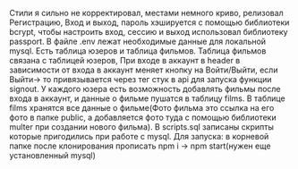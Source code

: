 Стили я сильно не корректировал, местами немного криво, релизовал Регистрацию, Вход и выход,
пароль хэшируется с помощью библиотеки bcrypt, чтобы настроить вход, сессию и выход использовал
библиотеку passport. В файле .env лежат необходимые данные для локальной mysql. Есть таблица юзеров и таблица 
фильмов. Таблица фильмов связана с таблицей юзеров, При входе в аккаунт в header в зависимости от входа в аккаунт
меняет кнопку на Войти/Выйти, если Выйти-> то привязывается через тег <a> стук в api для запуска функции signout.
У каждого юзера есть возможность добавлять фильмы после входа в аккаунт, и данные о фильме пушатся в таблицу films.
В таблице films хранятся все данные о фильме(Фото фильма это ссылка на его фото в папке public, а добавляется фото туда с помощью 
  библиотеки multer при создании нового фильма). В scripts.sql записаны скрипты которые пригодились при работе с mysql.
Для запуска: в корневой папке после клонирования прописать npm i -> npm start(нужен еще установленный mysql)
